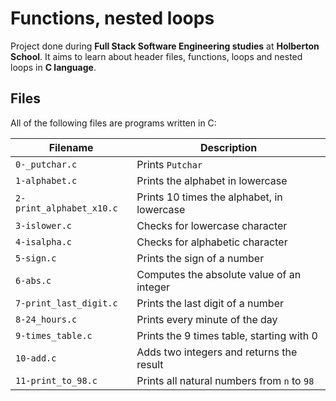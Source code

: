# Functions, nested loops

Project done during **Full Stack Software Engineering studies** at **Holberton School**. It aims to learn about header files, functions, loops and nested loops in **C language**.

## Files

All of the following files are programs written in C:

| Filename                 | Description                                 |
| ------------------------ | ------------------------------------------- |
| `0-_putchar.c`           | Prints `Putchar`                            |
| `1-alphabet.c`           | Prints the alphabet in lowercase            |
| `2-print_alphabet_x10.c` | Prints 10 times the alphabet, in lowercase  |
| `3-islower.c`            | Checks for lowercase character              |
| `4-isalpha.c`            | Checks for alphabetic character             |
| `5-sign.c`               | Prints the sign of a number                 |
| `6-abs.c`                | Computes the absolute value of an integer   |
| `7-print_last_digit.c`   | Prints the last digit of a number           |
| `8-24_hours.c`           | Prints every minute of the day              |
| `9-times_table.c`        | Prints the 9 times table, starting with 0   |
| `10-add.c`               | Adds two integers and returns the result    |
| `11-print_to_98.c`       | Prints all natural numbers from `n` to `98` |

